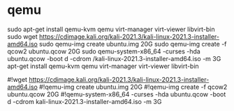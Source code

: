# qemu

sudo apt-get install qemu-kvm qemu virt-manager virt-viewer libvirt-bin
sudo wget https://cdimage.kali.org/kali-2021.3/kali-linux-2021.3-installer-amd64.iso
sudo qemu-img create ubuntu.img 20G
sudo qemu-img create -f qcow2 ubuntu.qcow 20G
sudo qemu-system-x86_64 -curses -hda ubuntu.qcow -boot d -cdrom /kali-linux-2021.3-installer-amd64.iso -m 3G
apt-get install qemu-kvm qemu virt-manager virt-viewer libvirt-bin




#!wget https://cdimage.kali.org/kali-2021.3/kali-linux-2021.3-installer-amd64.iso
#!qemu-img create ubuntu.img 20G
#!qemu-img create -f qcow2 ubuntu.qcow 20G
#!qemu-system-x86_64 -curses -hda ubuntu.qcow -boot d -cdrom kali-linux-2021.3-installer-amd64.iso -m 3G
